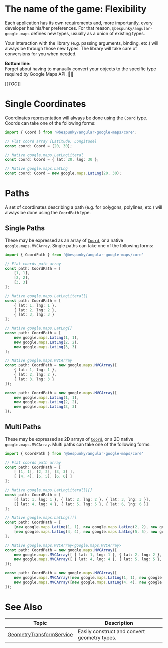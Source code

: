 # The name of the game: Flexibility
Each application has its own requirements and, more importantly, every developer has his/her preferences. For that reason, `@bespunky/angular-google-maps` defines new types, usually as a union of existing types.

Your interaction with the library (e.g. passing arguments, binding, etc.) will always be through those new types. The library will take care of conversions for you when needed.

**Bottom line:**  
Forget about having to manually convert your objects to the specific type required by Google Maps API. 🤟😎

[[_TOC_]]
# Single Coordinates
Coordinates representation will always be done using the `Coord` type. Coords can take one of the following forms:
```typescript
import { Coord } from '@bespunky/angular-google-maps/core';

// Flat coord array [Latitude, Longitude]
const coord: Coord = [20, 30];

// Native google.maps.LatLngLiteral
const coord: Coord = { lat: 20, lng: 30 };

// Native google.maps.LatLng
const coord: Coord = new google.maps.LatLng(20, 30);
```

# Paths
A set of coordinates describing a path (e.g. for polygons, polylines, etc.) will always be done using the `CoordPath` type.

## Single Paths
These may be expressed as an array of [`Coord`](#single-coordinates), or a native `google.maps.MVCArray`. Single paths can take one of the following forms:

```typescript
import { CoordPath } from '@bespunky/angular-google-maps/core'

// Flat coords path array
const path: CoordPath = [
    [1, 1],
    [2, 2],
    [3, 3]
];

// Native google.maps.LatLngLiteral[]
const path: CoordPath = [
    { lat: 1, lng: 1 },
    { lat: 2, lng: 2 },
    { lat: 3, lng: 3 }
];

// Native google.maps.LatLng[]
const path: CoordPath = [
    new google.maps.LatLng(1, 1),
    new google.maps.LatLng(2, 2),
    new google.maps.LatLng(3, 3)
];

// Native google.maps.MVCArray
const path: CoordPath = new google.maps.MVCArray([
    { lat: 1, lng: 1 },
    { lat: 2, lng: 2 },
    { lat: 3, lng: 3 }
]);

const path: CoordPath = new google.maps.MVCArray([
    new google.maps.LatLng(1, 1),
    new google.maps.LatLng(2, 2),
    new google.maps.LatLng(3, 3)
]);
```
## Multi Paths
These may be expressed as 2D arrays of [`Coord`](#single-coordinates), or a 2D native `google.maps.MVCArray`. Multi paths can take one of the following forms:

```typescript
import { CoordPath } from '@bespunky/angular-google-maps/core'

// Flat coords path array
const path: CoordPath = [
    [ [1, 1], [2, 2], [3, 3] ],
    [ [4, 4], [5, 5], [6, 6] ]
];

// Native google.maps.LatLngLiteral[][]
const path: CoordPath = [
    [{ lat: 1, lng: 1 }, { lat: 2, lng: 2 }, { lat: 3, lng: 3 }],
    [{ lat: 4, lng: 4 }, { lat: 5, lng: 5 }, { lat: 6, lng: 6 }]
];

// Native google.maps.LatLng[][]
const path: CoordPath = [
    [new google.maps.LatLng(1, 1), new google.maps.LatLng(2, 2), new google.maps.LatLng(3, 3)],
    [new google.maps.LatLng(4, 4), new google.maps.LatLng(5, 5), new google.maps.LatLng(6, 6)]
];

// Native google.maps.MVCArray<google.maps.MVCArray>
const path: CoordPath = new google.maps.MVCArray([
    new google.maps.MVCArray([ { lat: 1, lng: 1 }, { lat: 2, lng: 2 }, { lat: 3, lng: 3 } ]),
    new google.maps.MVCArray([ { lat: 4, lng: 4 }, { lat: 5, lng: 5 }, { lat: 6, lng: 6 } ])
]);

const path: CoordPath = new google.maps.MVCArray([
    new google.maps.MVCArray([new google.maps.LatLng(1, 1), new google.maps.LatLng(2, 2), new google.maps.LatLng(3, 3)]),
    new google.maps.MVCArray([new google.maps.LatLng(4, 4), new google.maps.LatLng(5, 5), new google.maps.LatLng(6, 6)])
]);
```

# See Also
| Topic | Description |
| ----- | ----------- |
|[GeometryTransformService](/Injectable-Services/GeometryTransformService)|Easily construct and convert geometry types.|